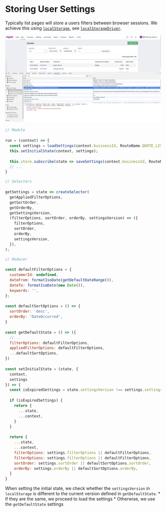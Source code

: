 # Storing User Settings

Typically list pages will store a users filters between browser sessions. We achieve this using [`localStorage`](https://developer.mozilla.org/en-US/docs/Web/API/Window/localStorage), see [`localStorageDriver`](../../../sme-web/src/store/localStorageDriver.js). 

![Local Storage settings](images/local-storage-settings.png)

```js
// Module

run = (context) => {
  const settings = loadSettings(context.businessId, RouteName.QUOTE_LIST);
  this.setInitialState(context, settings);

  this.store.subscribe(state => saveSettings(context.businessId, RouteName.QUOTE_LIST, getSettings(state)));
  // ...
}
```

```js
// Selectors

getSettings = state => createSelector(
  getAppliedFilterOptions,
  getSortOrder,
  getOrderBy,
  getSettingsVersion,
  (filterOptions, sortOrder, orderBy, settingsVersion) => ({
    filterOptions,
    sortOrder,
    orderBy,
    settingsVersion,
  }),
);
```

```js
// Reducer

const defaultFilterOptions = {
  customerId: undefined,
  dateFrom: formatIsoDate(getDefaultDateRange()),
  dateTo: formatIsoDate(new Date()),
  keywords: '',
};

const defaultSortOptions = () => {
  sortOrder: 'desc',
  orderBy: 'DateOccurred',
}

const getDefaultState = () => ({
  //...
  filterOptions: defaultFilterOptions,
  appliedFilterOptions: defaultFilterOptions,
  ...defaultSortOptions,
})

const setInitialState = (state, {
  context,
  settings
}) => {
  const isExpiredSettings = state.settingsVersion !== settings.settingsVersion;

  if (isExpiredSettings) {
    return {
      ...state,
      ...context,
    }
  }

  return {
    ...state,
    ...context,
    filterOptions: settings.filterOptions || defaultFilterOptions,
    filterOptions: settings.filterOptions || defaultFilterOptions,
    sortOrder: settings.sortOrder || defaultSortOptions.sortOrder,
    orderBy: settings.orderBy || defaultSortOptions.orderBy,
  }
}
```

When setting the initial state, we check whether the `settingsVersion` in `localStorage` is different to the current version defined in `getDefaultState`.
    * If they are the same, we proceed to load the settings
    * Otherwise, we use the `getDefaultState` settings
